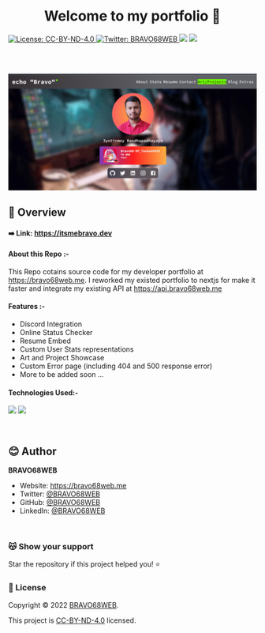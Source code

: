 <h1 align="center">Welcome to my portfolio 👋</h1>

<a href="LICENSE" target="_blank">
  <img alt="License: CC-BY-ND-4.0" src="https://forthebadge.com/images/badges/cc-by-nd.svg" />
</a>
<!-- [![License: CC BY-ND 4.0](https://img.shields.io/badge/License-CC%20BY--ND%204.0-lightgrey.svg)](https://creativecommons.org/licenses/by-nd/4.0/) -->
<a href="https://twitter.com/BRAVO68WEB" target="_blank">
  <img alt="Twitter: BRAVO68WEB" src="https://img.shields.io/twitter/follow/BRAVO68WEB.svg?style=social" />
</a>
<img src="https://forthebadge.com/images/badges/built-with-love.svg" />
<img src="https://forthebadge.com/images/badges/made-with-javascript.svg" />

<br><br>

<img src="./screenshots/1.png" />

<br>

## 📜 Overview

#### ➡️ Link: https://itsmebravo.dev

#### About this Repo :-

This Repo cotains source code for my developer portfolio at https://bravo68web.me. I reworked my existed portfolio to nextjs for make it faster and integrate my existing API at https://api.bravo68web.me

#### Features :-

- Discord Integration
- Online Status Checker
- Resume Embed
- Custom User Stats representations
- Art and Project Showcase
- Custom Error page (including 404 and 500 response error)
- More to be added soon ...

#### Technologies Used:-

<img src="https://img.shields.io/badge/Node.js-339933?style=for-the-badge&logo=nodedotjs&logoColor=white&color=green"> <img src="https://img.shields.io/badge/next.js-000000?style=for-the-badge&logo=nextdotjs&logoColor=white&color=grey">

<br>

## 😊 Author

**BRAVO68WEB**

- Website: https://bravo68web.me
- Twitter: [@BRAVO68WEB](https://twitter.com/BRAVO68WEB)
- GitHub: [@BRAVO68WEB](https://github.com/BRAVO68WEB)
- LinkedIn: [@BRAVO68WEB](https://linkedin.com/in/BRAVO68WEB)

<br>

### 😽 Show your support

Star the repository if this project helped you! ⭐️

### 📝 License

Copyright © 2022 [BRAVO68WEB](https://github.com/BRAVO68WEB).

This project is [CC-BY-ND-4.0](LICENSE) licensed.
